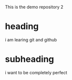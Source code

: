 This is the demo repository 2 

# heading
i am learing git and github

# subheading
i want to be completely perfect
